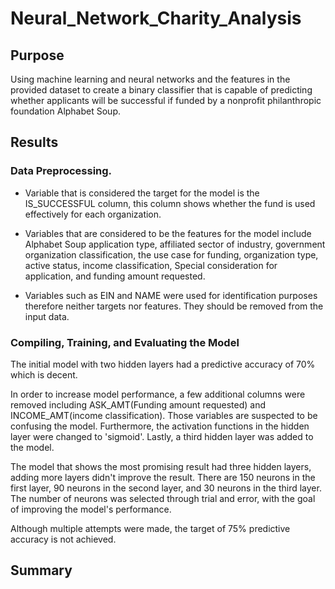 # Neural_Network_Charity_Analysis

## Purpose
 Using machine learning and neural networks and the features in the provided dataset to create a binary classifier that is capable of predicting whether applicants will be successful if funded by a nonprofit philanthropic foundation Alphabet Soup. 

## Results

### Data Preprocessing.

- Variable that is considered the target for the model is the IS_SUCCESSFUL column, this column shows whether the fund is used effectively for each organization.

- Variables that are considered to be the features for the model include Alphabet Soup application type, affiliated sector of industry, government organization classification, the use case for funding, organization type, active status, income classification, Special consideration for application, and funding amount requested. 

- Variables such as EIN and NAME were used for identification purposes therefore neither targets nor features. They should be removed from the input data. 

### Compiling, Training, and Evaluating the Model
The initial model with two hidden layers had a predictive accuracy of 70% which is decent. 

In order to increase model performance, a few additional columns were removed including ASK_AMT(Funding amount requested) and INCOME_AMT(income classification). Those variables are suspected to be confusing the model. Furthermore, the activation functions in the hidden layer were changed to 'sigmoid'. Lastly, a third hidden layer was added to the model. 

The model that shows the most promising result had three hidden layers, adding more layers didn't improve the result. There are 150 neurons in the first layer, 90 neurons in the second layer, and 30 neurons in the third layer. The number of neurons was selected through trial and error, with the goal of improving the model's performance. 

Although multiple attempts were made, the target of 75% predictive accuracy is not achieved. 

## Summary